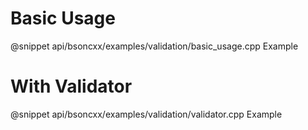 # Basic Usage

@snippet api/bsoncxx/examples/validation/basic_usage.cpp Example

# With Validator

@snippet api/bsoncxx/examples/validation/validator.cpp Example
